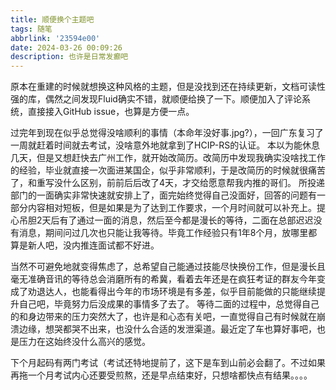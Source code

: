 ```yaml
---
title: 顺便换个主题吧
tags: 随笔
abbrlink: '23594e00'
date: 2024-03-26 00:09:26
description: 也许是日常发癫吧
---
```


原本在重建的时候就想换这种风格的主题，但是没找到还在持续更新，文档可读性强的库，偶然之间发现Fluid确实不错，就顺便给换了一下。顺便加入了评论系统，直接接入GitHub issue，也算是方便一点。

过完年到现在似乎总觉得没啥顺利的事情（本命年没好事.jpg?），一回广东复习了一周就赶着时间就去考试，没啥意外地就拿到了HCIP-RS的认证。
本以为能休息几天，但是又想赶快去广州工作，就开始改简历。改简历中发现我确实没啥找工作的经验，毕业就直接一次面进某国企，似乎非常顺利，于是改简历的时候就很痛苦了，和重写没什么区别，前前后后改了4天，才交给愿意帮我内推的哥们。
所投递部门的一面确实非常快速就安排上了，面完始终觉得自己没面好，回答的问题有一部分内容相对短板，但是如果是为了达到工作要求，一个月时间就可以补充上。提心吊胆2天后有了通过一面的消息，然后至今都是漫长的等待，二面在总部迟迟没有消息，期间问过几次也只能让我等待。毕竟工作经验只有1年8个月，放哪里都算是新人吧，没内推连面试都不好进。

当然不可避免地就变得焦虑了，总希望自己能通过技能尽快换份工作，但是漫长且毫无准确音讯的等待总会消磨所有的希冀，看着去年还是在疯狂考证的群友今年变成了劝退达人，也能看得出今年的市场环境是有多差，似乎目前能做的只能继续提升自己吧，毕竟努力后没成果的事情多了去了。
等待二面的过程中，总觉得自己的和身边带来的压力突然大了，也许是和心态有关吧，一直觉得自己有时候就在崩溃边缘，想哭都哭不出来，也没什么合适的发泄渠道。最近定了车也算好事吧，也是压力在这始终没什么高兴的感觉。

下个月起码有两门考试（考试还特地提前了，这下是车到山前必会翻了。不过如果再拖一个月考试内心还要受煎熬，还是早点结束好，只想啥都快点有结果。。。。
